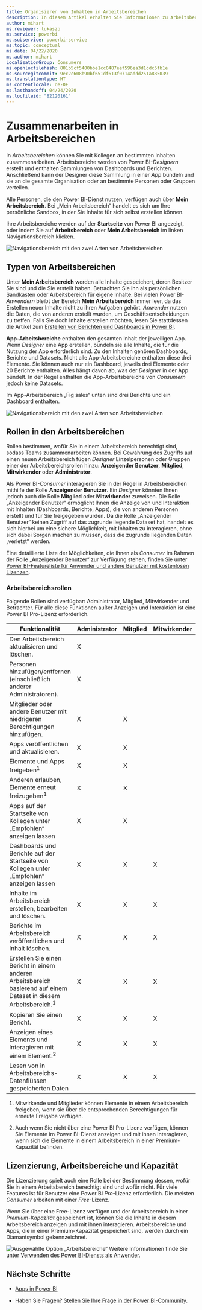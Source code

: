 ```yaml
---
title: Organisieren von Inhalten in Arbeitsbereichen
description: In diesem Artikel erhalten Sie Informationen zu Arbeitsbereichen und Arbeitsbereichsrollen.
author: mihart
ms.reviewer: lukaszp
ms.service: powerbi
ms.subservice: powerbi-service
ms.topic: conceptual
ms.date: 04/22/2020
ms.author: mihart
LocalizationGroup: Consumers
ms.openlocfilehash: 801b5cf5400bbe1cc0487eef596ea3d1cdc5fb1e
ms.sourcegitcommit: 9ec2c608b90bf651df613f0714addd251a885039
ms.translationtype: HT
ms.contentlocale: de-DE
ms.lasthandoff: 04/24/2020
ms.locfileid: "82120161"
---
```

# <a name="collaborate-in-workspaces"></a>Zusammenarbeiten in Arbeitsbereichen

 In *Arbeitsbereichen* können Sie mit Kollegen an bestimmten Inhalten zusammenarbeiten. Arbeitsbereiche werden von Power BI-*Designern* erstellt und enthalten Sammlungen von Dashboards und Berichten. Anschließend kann der Designer diese Sammlung in einer *App* bündeln und sie an die gesamte Organisation oder an bestimmte Personen oder Gruppen verteilen. 

 Alle Personen, die den Power BI-Dienst nutzen, verfügen auch über **Mein Arbeitsbereich**.  Bei „Mein Arbeitsbereich“ handelt es sich um Ihre persönliche Sandbox, in der Sie Inhalte für sich selbst erstellen können.

 Ihre Arbeitsbereiche werden auf der **Startseite** von Power BI angezeigt, oder indem Sie auf **Arbeitsbereich** oder **Mein Arbeitsbereich** im linken Navigationsbereich klicken.

 ![Navigationsbereich mit den zwei Arten von Arbeitsbereichen](media/end-user-workspaces/power-bi-home.png)

## <a name="types-of-workspaces"></a>Typen von Arbeitsbereichen
Unter **Mein Arbeitsbereich** werden alle Inhalte gespeichert, deren Besitzer Sie sind und die Sie erstellt haben. Betrachten Sie ihn als persönlichen Sandkasten oder Arbeitsbereich für eigene Inhalte. Bei vielen Power BI-*Anwendern* bleibt der Bereich **Mein Arbeitsbereich** immer leer, da das Erstellen neuer Inhalte nicht zu ihren Aufgaben gehört. *Anwender* nutzen die Daten, die von anderen erstellt wurden, um Geschäftsentscheidungen zu treffen. Falls Sie doch Inhalte erstellen möchten, lesen Sie stattdessen die Artikel zum [Erstellen von Berichten und Dashboards in Power BI](../create-reports/index.yml).

**App-Arbeitsbereiche** enthalten den gesamten Inhalt der jeweiligen App. Wenn *Designer* eine App erstellen, bündeln sie alle Inhalte, die für die Nutzung der App erforderlich sind. Zu den Inhalten gehören Dashboards, Berichte und Datasets. Nicht alle App-Arbeitsbereiche enthalten diese drei Elemente. Sie können auch nur ein Dashboard, jeweils drei Elemente oder 20 Berichte enthalten. Alles hängt davon ab, was der *Designer* in der App bündelt. In der Regel enthalten die App-Arbeitsbereiche von *Consumern* jedoch keine Datasets.

Im App-Arbeitsbereich „Fig sales“ unten sind drei Berichte und ein Dashboard enthalten. 

![Navigationsbereich mit den zwei Arten von Arbeitsbereichen](media/end-user-workspaces/power-bi-app-workspace.png)

## <a name="roles-in-the-workspaces"></a>Rollen in den Arbeitsbereichen

Rollen bestimmen, wofür Sie in einem Arbeitsbereich berechtigt sind, sodass Teams zusammenarbeiten können.  Bei Gewährung des Zugriffs auf einen neuen Arbeitsbereich fügen *Designer* Einzelpersonen oder Gruppen einer der Arbeitsbereichsrollen hinzu: **Anzeigender Benutzer**, **Mitglied**, **Mitwirkender** oder **Administrator**. 


Als Power BI-*Consumer* interagieren Sie in der Regel in Arbeitsbereichen mithilfe der Rolle **Anzeigender Benutzer**. Ein *Designer* könnten Ihnen jedoch auch die Rolle **Mitglied** oder **Mitwirkender** zuweisen. Die Rolle „Anzeigender Benutzer“ ermöglicht Ihnen die Anzeige von und Interaktion mit Inhalten (Dashboards, Berichte, Apps), die von anderen Personen erstellt und für Sie freigegeben wurden. Da die Rolle „Anzeigender Benutzer“ keinen Zugriff auf das zugrunde liegende Dataset hat, handelt es sich hierbei um eine sichere Möglichkeit, mit Inhalten zu interagieren, ohne sich dabei Sorgen machen zu müssen, dass die zugrunde liegenden Daten „verletzt“ werden.


Eine detaillierte Liste der Möglichkeiten, die Ihnen als *Consumer* im Rahmen der Rolle „Anzeigender Benutzer“ zur Verfügung stehen, finden Sie unter [Power BI-Featureliste für Anwender und andere Benutzer mit kostenlosen Lizenzen](end-user-features.md).


### <a name="workspace-roles"></a>Arbeitsbereichsrollen
Folgende Rollen sind verfügbar: Administrator, Mitglied, Mitwirkender und Betrachter. Für alle diese Funktionen außer Anzeigen und Interaktion ist eine Power BI Pro-Lizenz erforderlich.

|Funktionalität   | Administrator  | Mitglied  | Mitwirkender  | Viewer |
|---|---|---|---|---|
| Den Arbeitsbereich aktualisieren und löschen.  | X  |   |   |   | 
| Personen hinzufügen/entfernen (einschließlich anderer Administratoren).  | X  |   |   |   |
| Mitglieder oder andere Benutzer mit niedrigeren Berechtigungen hinzufügen.  |  X | X  |   |   |
| Apps veröffentlichen und aktualisieren. |  X | X  |   |   |
| Elemente und Apps freigeben<sup>1</sup> |  X | X  |   |   |
| Anderen erlauben, Elemente erneut freizugeben<sup>1</sup> |  X | X  |   |   |
| Apps auf der Startseite von Kollegen unter „Empfohlen“ anzeigen lassen |  X | X  |   |   |
| Dashboards und Berichte auf der Startseite von Kollegen unter „Empfohlen“ anzeigen lassen |  X | X  | X |   |
| Inhalte im Arbeitsbereich erstellen, bearbeiten und löschen.  |  X | X  | X  |   |
| Berichte im Arbeitsbereich veröffentlichen und Inhalt löschen.  |  X | X  | X  |   |
| Erstellen Sie einen Bericht in einem anderen Arbeitsbereich basierend auf einem Dataset in diesem Arbeitsbereich.<sup>1</sup> |  X | X  | X  |   |
| Kopieren Sie einen Bericht. | X | X | X |  |
| Anzeigen eines Elements und Interagieren mit einem Element.<sup>2</sup> |  X | X  | X  | X  |
| Lesen von in Arbeitsbereichs-Datenflüssen gespeicherten Daten | X | X | X | X |

1. Mitwirkende und Mitglieder können Elemente in einem Arbeitsbereich freigeben, wenn sie über die entsprechenden Berechtigungen für erneute Freigabe verfügen.

2. Auch wenn Sie nicht über eine Power BI Pro-Lizenz verfügen, können Sie Elemente im Power BI-Dienst anzeigen und mit ihnen interagieren, wenn sich die Elemente in einem Arbeitsbereich in einer Premium-Kapazität befinden.

## <a name="licensing-workspaces-and-capacity"></a>Lizenzierung, Arbeitsbereiche und Kapazität
Die Lizenzierung spielt auch eine Rolle bei der Bestimmung dessen, wofür Sie in einem Arbeitsbereich berechtigt sind und wofür nicht. Für viele Features ist für Benutzer eine Power BI *Pro*-Lizenz erforderlich. Die meisten *Consumer* arbeiten mit einer *Free*-Lizenz. 

Wenn Sie über eine Free-Lizenz verfügen und der Arbeitsbereich in einer *Premium-Kapazität* gespeichert ist, können Sie die Inhalte in diesem Arbeitsbereich anzeigen und mit ihnen interagieren. Arbeitsbereiche und Apps, die in einer Premium-Kapazität gespeichert sind, werden durch ein Diamantsymbol gekennzeichnet.

![Ausgewählte Option „Arbeitsbereiche“](media/end-user-workspaces/power-bi-diamond.png) Weitere Informationen finde Sie unter [Verwenden des Power BI-Diensts als Anwender](end-user-license.md).



## <a name="next-steps"></a>Nächste Schritte
* [Apps in Power BI](end-user-apps.md)    

* Haben Sie Fragen? [Stellen Sie Ihre Frage in der Power BI-Community.](https://community.powerbi.com/)

